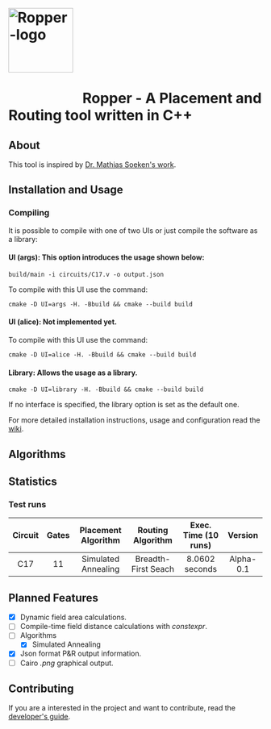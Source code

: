 <h1>
&emsp;&emsp;&emsp;&emsp;&emsp;&emsp;&emsp;&emsp;&emsp;&emsp;&emsp;&emsp;&emsp;&emsp;
<img src="https://gitlab.com/formigoni-ufv/lesc/ropper/raw/master/logo-ropper.png" alt="Ropper-logo" width="128"/>
<br><br>
&emsp;&emsp;&emsp;&emsp;&emsp;
Ropper - A Placement and Routing tool written in C++
</h1>

## About
This tool is inspired by [Dr. Mathias Soeken's work](https://msoeken.github.io/index.html).

## Installation and Usage

### Compiling

It is possible to compile with one of two UIs or just compile the software as a library:
#### UI (args): This option introduces the usage shown below:
```shell
build/main -i circuits/C17.v -o output.json
```

To compile with this UI use the command:
```shell
cmake -D UI=args -H. -Bbuild && cmake --build build
```

#### UI (alice): Not implemented yet.
To compile with this UI use the command:
```shell
cmake -D UI=alice -H. -Bbuild && cmake --build build
```

#### Library: Allows the usage as a library.
```shell
cmake -D UI=library -H. -Bbuild && cmake --build build
```

If no interface is specified, the library option is set as the default one.

For more detailed installation instructions, usage and configuration read the <a href="">wiki</a>.

## Algorithms

## Statistics

### Test runs

| Circuit   | Gates   | Placement Algorithm    | Routing Algorithm   | Exec. Time (10 runs)  | Version   |
| :-------: | :-----: | :--------------------: | :-----------------: | :-------------------: | :-------: |
|   C17     |   11    | Simulated Annealing    | Breadth-First Seach |    8.0602 seconds     | Alpha-0.1 |

## Planned Features

- [x] Dynamic field area calculations.
- [ ] Compile-time field distance calculations with *constexpr*.
- [ ] Algorithms
	- [x] Simulated Annealing
- [x] Json format P&R output information.
- [ ] Cairo *.png* graphical output.

## Contributing

If you are a interested in the project and want to contribute, read the <a href="">developer's guide</a>.
